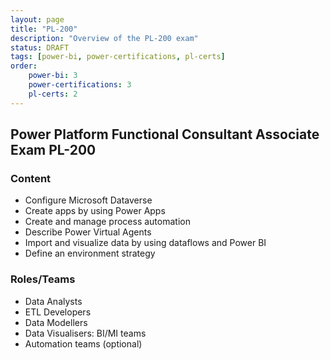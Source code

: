 ```yaml
---
layout: page
title: "PL-200"
description: "Overview of the PL-200 exam"
status: DRAFT
tags: [power-bi, power-certifications, pl-certs]
order: 
    power-bi: 3
    power-certifications: 3
    pl-certs: 2
---
```

## Power Platform Functional Consultant Associate Exam PL-200  
  
### Content  
  
- Configure Microsoft Dataverse
- Create apps by using Power Apps
- Create and manage process automation
- Describe Power Virtual Agents
- Import and visualize data by using dataflows and Power BI
- Define an environment strategy  
  
### Roles/Teams  
  
- Data Analysts
- ETL Developers
- Data Modellers
- Data Visualisers: BI/MI teams  
- Automation teams (optional)